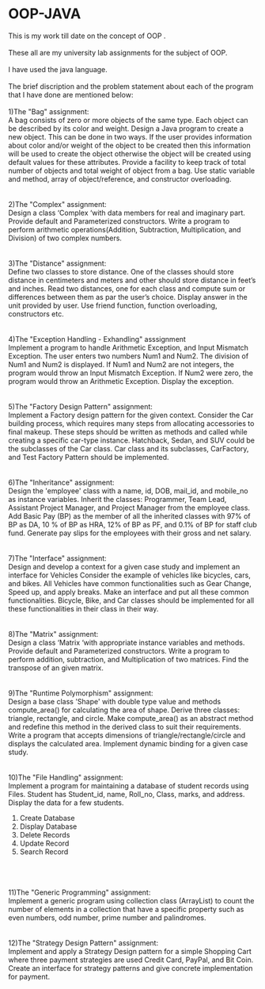 # OOP-JAVA
This is my work till date on the concept of OOP .
<br>
<br>
These all are my university lab assignments for the subject of OOP.
<br>
<br>
I have used the java language.
<br>
<br>
The brief discription and the problem statement about each of the program that I have done are mentioned below:
<br>
<br>
1)The "Bag" assignment:
<br>
A bag consists of zero or more objects of the same type. Each object can be described by its color and weight. Design a Java program to create a new object. This can be done in two ways. If the user provides information about color and/or weight of the object to be created then this information will be used to create the object otherwise the object will be created using default values for these attributes. Provide a facility to keep track of total number of objects and total weight of object from a bag. Use static variable and method, array of object/reference, and constructor overloading.
<br>
<br>
<br>
2)The "Complex" assignment:
<br>
Design a class ‘Complex ‘with data members for real and imaginary part. Provide default and Parameterized constructors. Write a program to perform arithmetic operations(Addition, Subtraction, Multiplication, and Division) of two complex numbers.
<br>
<br>
<br>
3)The "Distance" assignment:
<br>
Define two classes to store distance. One of the classes should store distance in centimeters and meters and other should store distance in feet’s and inches. Read two distances, one for each class and compute sum or differences between them as par the user’s choice. Display answer in the unit provided by user. Use friend function, function overloading, constructors etc.
<br>
<br>
<br>
4)The "Exception Handling - Exhandling" asssignment
<br>
Implement a program to handle Arithmetic Exception, and Input Mismatch Exception. The user enters two numbers Num1 and Num2. The division of Num1 and Num2 is displayed. If Num1 and Num2 are not integers, the program would throw an Input Mismatch Exception. If Num2 were zero, the program would throw an Arithmetic Exception. Display the exception.
<br>
<br>
<br>
5)The "Factory Design Pattern" assignment:
<br>
Implement a Factory design pattern for the given context. Consider the Car building process, which
requires many steps from allocating accessories to final makeup. These steps should be written as
methods and called while creating a specific car-type instance. Hatchback, Sedan, and SUV could be the subclasses of the Car class. Car class and its subclasses, CarFactory, and Test Factory
Pattern should be implemented.
<br>
<br>
<br>
6)The "Inheritance" assignment:
<br>
Design the 'employee' class with a name, id, DOB,  mail_id, and mobile_no as instance variables. Inherit the classes: Programmer, Team Lead, Assistant Project Manager, and Project Manager from the employee class. Add Basic Pay (BP) as the member of all the
inherited classes with 97% of BP as DA, 10 % of BP as HRA, 12% of BP as PF, and 0.1% of BP for staff
club fund. Generate pay slips for the employees with their gross and net salary.
<br>
<br>
<br>
7)The "Interface" assignment:
<br>
Design and develop a context for a given case study and implement an interface for Vehicles
Consider the example of vehicles like bicycles, cars, and bikes. All Vehicles have common
functionalities such as Gear Change, Speed up, and apply breaks. Make an interface and put all
these common functionalities. Bicycle, Bike, and Car classes should be implemented for all these
functionalities in their class in their way.
<br>
<br>
<br>
8)The "Matrix" assignment:
<br>
Design a class ‘Matrix ‘with appropriate instance variables and methods. Provide default and Parameterized constructors. Write a program to perform addition, subtraction, and Multiplication of two matrices. Find the transpose of an given matrix.
<br>
<br>
<br>
9)The "Runtime Polymorphism" assignment:
<br>
Design a base class 'Shape' with double type value and methods compute_area() for calculating the area of shape. Derive three classes: triangle, rectangle, and circle. Make compute_area() as an abstract method and redefine this method in the derived class to suit their requirements. Write a program that accepts dimensions of triangle/rectangle/circle and displays the calculated area. Implement dynamic binding for a given case study.
<br>
<br>
<br>
10)The "File Handling" assignment:
<br>
Implement a program for maintaining a database of student records using Files.
Student has Student_id, name, Roll_no, Class, marks, and address. Display the data for a few
students.
1. Create Database 
2. Display Database 
3. Delete Records 
4. Update Record 
5. Search Record
<br>
<br>
<br>
11)The "Generic Programming" assignment:
<br>
Implement a generic program using collection class (ArrayList) to count the number of elements in a collection that have a specific property such as even numbers, odd number, prime number and palindromes.
<br>
<br>
<br>
12)The "Strategy Design Pattern" assignment:
<br>
Implement and apply a Strategy Design pattern for a simple Shopping Cart where three payment
strategies are used Credit Card, PayPal, and Bit Coin. Create an interface for strategy patterns and give concrete implementation for payment.
<br>
<br>
<br>



